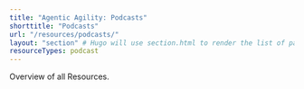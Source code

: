 ```yaml
---
title: "Agentic Agility: Podcasts"
shorttitle: "Podcasts"
url: "/resources/podcasts/"
layout: "section" # Hugo will use section.html to render the list of pages
resourceTypes: podcast
---
```


Overview of all Resources.
